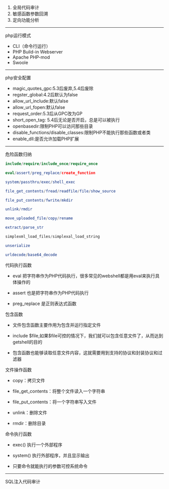 1. 全局代码审计
2. 敏感函数参数回溯
3. 定向功能分析
---
php运行模式
- CLI（命令行运行）
- PHP Build-in Webserver
- Apache  PHP-mod
- Swoole

----

php安全配置
- magic_quotes_gpc:5.3后废弃,5.4后废除
- regster_global:4.2后默认为false
- allow_url_include:默认false
- allow_url_fopen:默认false
- request_order:5.3后从GPC改为GP
- short_open_tag: 5.4后无论是否开启，<?=..?>总是可以被执行
- openbasedir:限制PHP可以访问那些目录
- disable_functions/disable_classes:限制PHP不能执行那些函数或者类
- enable_dll:是否允许加载PHP扩展

---
危险函数归纳

```php
include/require/include_once/require_once

eval/assert/preg_replace/create_function

system/passthru/exec/shell_exec

file_get_contents/fread/readfile/file/show_source

file_put_contents/fwrite/mkdir

unlink/rmdir

move_uploaded_file/copy/rename

extract/parse_str

simplexml_load_files/simplexal_load_string

unserialize

urldecode/base64_decode

```

代码执行函数
- eval 把字符串作为PHP代码执行，很多常见的webshell都是用eval来执行具体操作的

- assert 也是把字符串作为PHP代码执行

- preg_replace 是正则表达式函数


包含函数
- 文件包含函数主要作用为包含并运行指定文件

- include \$file,如果$file可控的情况下，我们就可以包含任意文件了，从而达到getshell的目的

- 包含函数也能够读取任意文件内容，这就需要用到支持的协议和封装协议和过滤器


文件操作函数
- copy：拷贝文件

- file_get_contents：将整个文件读入一个字符串

- file_put_contents：将一个字符串写入文件

- unlink：删除文件

- rmdir：删除目录


命令执行函数
- exec() 执行一个外部程序

- system() 执行外部程序，并且显示输出

- 只要命令就能执行的参数可控系统命令

----
SQL注入代码审计






